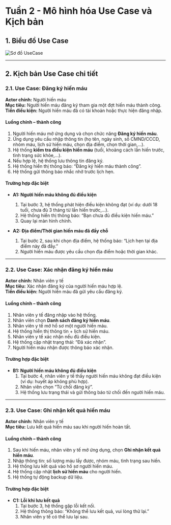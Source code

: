 # Tuần 2 - Mô hình hóa Use Case và Kịch bản

## 1. Biểu đồ Use Case

![Sơ đồ UseCase](https://github.com/user-attachments/assets/281afe11-c6ea-4d36-9e4f-2a79fa2bea63)

---

## 2. Kịch bản Use Case chi tiết

### 2.1. Use Case: Đăng ký hiến máu
**Actor chính:** Người hiến máu  
**Mục tiêu:** Người hiến máu đăng ký tham gia một đợt hiến máu thành công.  
**Tiền điều kiện:** Người hiến máu đã có tài khoản hoặc thực hiện đăng nhập.  

#### Luồng chính – thành công
1. Người hiến máu mở ứng dụng và chọn chức năng **Đăng ký hiến máu**.  
2. Ứng dụng yêu cầu nhập thông tin (họ tên, ngày sinh, số CMND/CCCD, nhóm máu, lịch sử hiến máu, chọn địa điểm, chọn thời gian,...).  
3. Hệ thống **kiểm tra điều kiện hiến máu** (tuổi, khoảng cách lần hiến trước, tình trạng sức khỏe,...).  
4. Nếu hợp lệ, hệ thống lưu thông tin đăng ký.  
5. Hệ thống hiển thị thông báo: “Đăng ký hiến máu thành công”.  
6. Hệ thống gửi thông báo nhắc nhở trước lịch hẹn.  

#### Trường hợp đặc biệt
- **A1: Người hiến máu không đủ điều kiện**  
  1. Tại bước 3, hệ thống phát hiện điều kiện không đạt (ví dụ: dưới 18 tuổi, chưa đủ 3 tháng từ lần hiến trước,...).  
  2. Hệ thống hiển thị thông báo: “Bạn chưa đủ điều kiện hiến máu.”  
  3. Quay lại màn hình chính.

- **A2: Địa điểm/Thời gian hiến máu đã đầy chỗ**  
  1. Tại bước 2, sau khi chọn địa điểm, hệ thống báo: “Lịch hẹn tại địa điểm này đã đầy.”  
  2. Người hiến máu được yêu cầu chọn địa điểm hoặc thời gian khác.  

---

### 2.2. Use Case: Xác nhận đăng ký hiến máu
**Actor chính:** Nhân viên y tế  
**Mục tiêu:** Xác nhận đăng ký của người hiến máu hợp lệ.  
**Tiền điều kiện:** Người hiến máu đã gửi yêu cầu đăng ký.  

#### Luồng chính – thành công
1. Nhân viên y tế đăng nhập vào hệ thống.  
2. Nhân viên chọn **Danh sách đăng ký hiến máu**.  
3. Nhân viên y tế mở hồ sơ một người hiến máu.  
4. Hệ thống hiển thị thông tin + lịch sử hiến máu.  
5. Nhân viên y tế xác nhận nếu đủ điều kiện.  
6. Hệ thống cập nhật trạng thái: “Đã xác nhận”.  
7. Người hiến máu nhận được thông báo xác nhận.  

#### Trường hợp đặc biệt
- **B1: Người hiến máu không đủ điều kiện**  
  1. Tại bước 4, nhân viên y tế thấy người hiến máu không đạt điều kiện (ví dụ: huyết áp không phù hợp).  
  2. Nhân viên chọn “Từ chối đăng ký”.  
  3. Hệ thống lưu trạng thái và gửi thông báo từ chối đến người hiến máu.  

---

### 2.3. Use Case: Ghi nhận kết quả hiến máu
**Actor chính:** Nhân viên y tế  
**Mục tiêu:** Lưu kết quả hiến máu sau khi người hiến hoàn tất.  

#### Luồng chính – thành công
1. Sau khi hiến máu, nhân viên y tế mở ứng dụng, chọn **Ghi nhận kết quả hiến máu**.  
2. Nhập thông tin: số lượng máu lấy được, nhóm máu, tình trạng sau hiến.  
3. Hệ thống lưu kết quả vào hồ sơ người hiến máu.  
4. Hệ thống cập nhật **lịch sử hiến máu** cho người hiến.  
5. Hệ thống tự động backup dữ liệu.  

#### Trường hợp đặc biệt
- **C1: Lỗi khi lưu kết quả**  
  1. Tại bước 3, hệ thống gặp lỗi kết nối.  
  2. Hệ thống thông báo: “Không thể lưu kết quả, vui lòng thử lại.”  
  3. Nhân viên y tế có thể lưu lại sau.  
